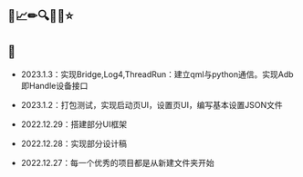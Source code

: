 





## 📝📈✏🔍📜🎈⭐



## 📆

+ 2023.1.3：实现Bridge,Log4,ThreadRun：建立qml与python通信。实现Adb即Handle设备接口

+ 2023.1.2：打包测试，实现启动页UI，设置页UI，编写基本设置JSON文件
+ 2022.12.29：搭建部分UI框架
+ 2022.12.28：实现部分设计稿
+ 2022.12.27：每一个优秀的项目都是从新建文件夹开始